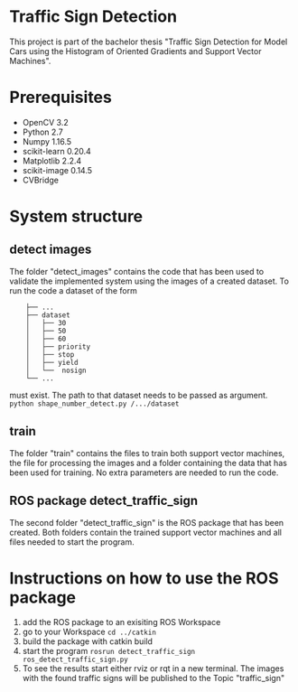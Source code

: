 # Traffic Sign Detection

This project is part of the bachelor thesis "Traffic Sign Detection for Model Cars using the Histogram of Oriented Gradients and Support Vector Machines".

# Prerequisites

- OpenCV 3.2
- Python 2.7
- Numpy 1.16.5
- scikit-learn 0.20.4
- Matplotlib 2.2.4
- scikit-image 0.14.5
- CVBridge


# System structure

## detect images
The folder "detect_images" contains the code that has been used to validate the implemented system using the images of a created dataset.
To run the code a dataset of the form
```	.
	├── ...
	├── dataset
	│   ├── 30
	│   ├── 50
	│   ├── 60
	│   ├── priority
	│   ├── stop
	│   ├── yield
	│   └──  nosign
	└── ...
```
must exist. The path to that dataset needs to be passed as argument.
   ```python shape_number_detect.py /.../dataset ```

## train
The folder "train" contains the files to train both support vector machines, the file for processing the images and a folder containing the data that has been used for training.
No extra parameters are needed to run the code.

## ROS package detect_traffic_sign
The second folder "detect_traffic_sign" is the ROS package that has been created.
Both folders contain the trained support vector machines and all files needed to start the program.

# Instructions on how to use the ROS package
1. add the ROS package to an exisiting ROS Workspace
2. go to your Workspace
   ```cd ../catkin```
3. build the package with catkin build
4. start the program
   ```rosrun detect_traffic_sign ros_detect_traffic_sign.py```
3. To see the results start either rviz or rqt in a new terminal. The images with the found traffic signs will be published to the Topic "traffic_sign"
